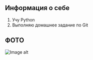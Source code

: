 ## Информация о себе ##

1. Учу Python
2. Выполняю домашнее задание по Git


## ****ФОТО**** ##

![Image alt](https://www.newshub.co.nz/home/lifestyle/2019/08/the-top-five-cat-memes-of-all-time-rated/_jcr_content/par/video/image.dynimg.full.q75.jpg)

